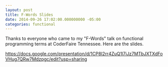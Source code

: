 ```yaml
---
layout: post
title: F-Words Slides
date: 2014-09-26 17:02:00.000000000 -05:00
categories: functional
---
```

<div class="kg-card-markdown"><p>Thanks to everyone who came to my &quot;F-Words&quot; talk on functional programming terms at CoderFaire Tennessee. Here are the slides.</p>
<p><a href="https://docs.google.com/presentation/d/1CP8I2rr4ZuQ1l7iJz7MTbJXTXdFoVHug7QRw7Mdzpgc/edit?usp=sharing">https://docs.google.com/presentation/d/1CP8I2rr4ZuQ1l7iJz7MTbJXTXdFoVHug7QRw7Mdzpgc/edit?usp=sharing</a></p>
</div>
